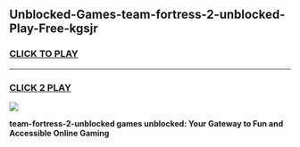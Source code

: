 
## Unblocked-Games-team-fortress-2-unblocked-Play-Free-kgsjr
<h3>
<a href="https://premium76.site?title=team-fortress-2-unblocked&ref=23A">CLICK TO PLAY</a></h3>
<hr>

<h3>
<a href="https://premium76.site?title=team-fortress-2-unblocked&ref=23A">CLICK 2 PLAY</a>
  
</h3>

<a href="https://premium76.site?title=team-fortress-2-unblocked&ref=23A"><img src="https://clearcache.store/games.png"></a>


**team-fortress-2-unblocked games unblocked: Your Gateway to Fun and Accessible Online Gaming**
